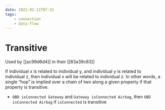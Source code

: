 ```yaml
---
date: 2022-02-11T07:31
tags:
    - connection
    - data-flow
---
```


# Transitive

Used by [[ac99d6d4]] in their [[83a39c63]]

If individual x is related to individual y, and individual y is related to individual z, then individual x will be related to individual z. In other words, a single “hop” is implied over a chain of two along a given property if that property is transitive.

- `OBD isConnected Gateway` and `Gateway isConnected Airbag`, then `OBD isConnected Airbag` if `isConnected` is transitive
